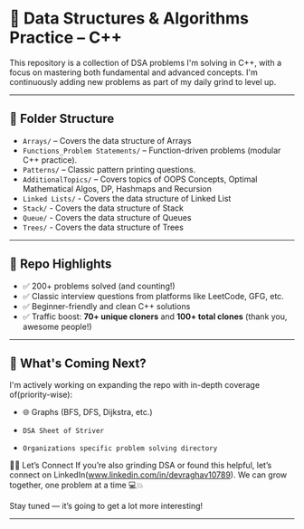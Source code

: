 # 🧠 Data Structures & Algorithms Practice – C++

This repository is a collection of DSA problems I'm solving in C++, with a focus on mastering both fundamental and advanced concepts. I'm continuously adding new problems as part of my daily grind to level up.

---

## 📁 Folder Structure

- `Arrays/` – Covers the data structure of Arrays
- `Functions_Problem Statements/` – Function-driven problems (modular C++ practice).
- `Patterns/` – Classic pattern printing questions.
- `AdditionalTopics/` – Covers topics of OOPS Concepts, Optimal Mathematical Algos, DP, Hashmaps and Recursion
- `Linked Lists/` - Covers the data structure of Linked List
- `Stack/` - Covers the data structure of Stack
- `Queue/` - Covers the data structure of Queues
- `Trees/` - Covers the data structure of Trees

---

## 🚀 Repo Highlights

- ✅ 200+ problems solved (and counting!)
- ✅ Classic interview questions from platforms like LeetCode, GFG, etc.
- ✅ Beginner-friendly and clean C++ solutions
- ✅ Traffic boost: **70+ unique cloners** and **100+ total clones** (thank you, awesome people!)

---

## 📌 What's Coming Next?

I'm actively working on expanding the repo with in-depth coverage of(priority-wise):

- 🌐 Graphs (BFS, DFS, Dijkstra, etc.)
-     DSA Sheet of Striver
-     Organizations specific problem solving directory

👨‍💻 Let’s Connect
If you’re also grinding DSA or found this helpful, let’s connect on LinkedIn(www.linkedin.com/in/devraghav10789).
We can grow together, one problem at a time 💻💥

Stay tuned — it’s going to get a lot more interesting!

---
